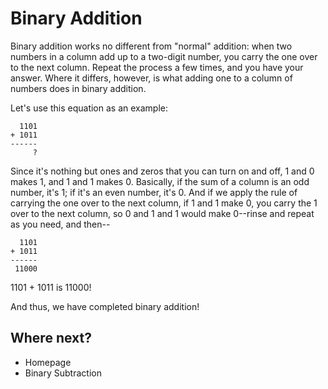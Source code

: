 # Binary Addition

Binary addition works no different from "normal" addition: when two numbers in a column add up to a two-digit number, you carry the one over to the next column. Repeat the process a few times, and you have your answer. Where it differs, however, is what adding one to a column of numbers does in binary addition.

Let's use this equation as an example:

```
  1101
+ 1011
------
     ?
```

Since it's nothing but ones and zeros that you can turn on and off, 1 and 0 makes 1, and 1 and 1 makes 0. Basically, if the sum of a column is an odd number, it's 1; if it's an even number, it's 0. And if we apply the rule of carrying the one over to the next column, if 1 and 1 make 0, you carry the 1 over to the next column, so 0 and 1 and 1 would make 0--rinse and repeat as you need, and then--

```
  1101
+ 1011
------
 11000
```

1101 + 1011 is 11000!

And thus, we have completed binary addition!

## Where next?

- Homepage
- Binary Subtraction

